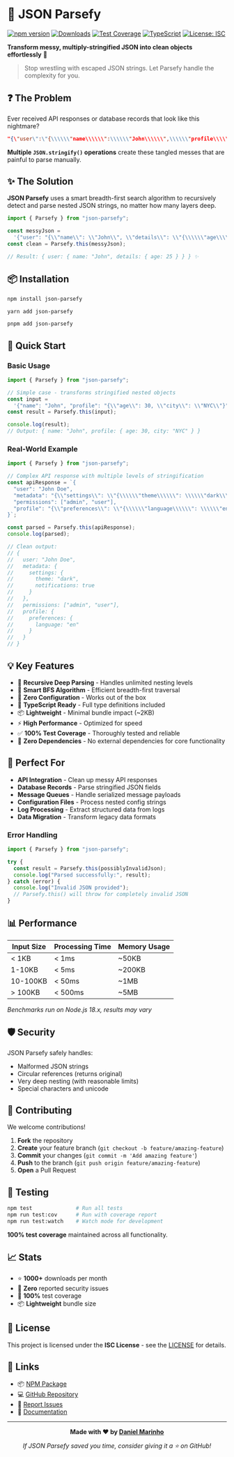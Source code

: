 # 🔧 JSON Parsefy

[![npm version](https://badge.fury.io/js/json-parsefy.svg)](https://badge.fury.io/js/json-parsefy)
[![Downloads](https://img.shields.io/npm/dm/json-parsefy.svg)](https://npmjs.com/package/json-parsefy)
[![Test Coverage](https://img.shields.io/badge/coverage-100%25-brightgreen.svg)](https://github.com/DMBerlin/json-parsefy)
[![TypeScript](https://img.shields.io/badge/TypeScript-Ready-blue.svg)](https://www.typescriptlang.org/)
[![License: ISC](https://img.shields.io/badge/License-ISC-yellow.svg)](https://opensource.org/licenses/ISC)

**Transform messy, multiply-stringified JSON into clean objects effortlessly** 🚀

> Stop wrestling with escaped JSON strings. Let Parsefy handle the complexity for you.

## ❓ The Problem

Ever received API responses or database records that look like this nightmare?

```json
"{\"user\":\"{\\\\\\"name\\\\\\":\\\\\\"John\\\\\\",\\\\\\"profile\\\\\\":\\\\\\"{\\\\\\\\\\\\\\"age\\\\\\\\\\\\\\":25}\\\\\\"}\"}""
```

**Multiple `JSON.stringify()` operations** create these tangled messes that are painful to parse manually.

## ✨ The Solution

**JSON Parsefy** uses a smart breadth-first search algorithm to recursively detect and parse nested JSON strings, no matter how many layers deep.

```typescript
import { Parsefy } from "json-parsefy";

const messyJson =
  '{"user": "{\\"name\\": \\"John\\", \\"details\\": \\"{\\\\\\"age\\\\\\": 25}\\"}"}';
const clean = Parsefy.this(messyJson);

// Result: { user: { name: "John", details: { age: 25 } } } ✨
```

## 📦 Installation

```bash
npm install json-parsefy
```

```bash
yarn add json-parsefy
```

```bash
pnpm add json-parsefy
```

## 🚀 Quick Start

### Basic Usage

```typescript
import { Parsefy } from "json-parsefy";

// Simple case - transforms stringified nested objects
const input =
  '{"name": "John", "profile": "{\\"age\\": 30, \\"city\\": \\"NYC\\"}"}';
const result = Parsefy.this(input);

console.log(result);
// Output: { name: "John", profile: { age: 30, city: "NYC" } }
```

### Real-World Example

```typescript
import { Parsefy } from "json-parsefy";

// Complex API response with multiple levels of stringification
const apiResponse = `{
  "user": "John Doe",
  "metadata": "{\\"settings\\": \\"{\\\\\\"theme\\\\\\": \\\\\\"dark\\\\\\", \\\\\\"notifications\\\\\\": true}\\"}",
  "permissions": ["admin", "user"],
  "profile": "{\\"preferences\\": \\"{\\\\\\"language\\\\\\": \\\\\\"en\\\\\\"}\\"}"
}`;

const parsed = Parsefy.this(apiResponse);
console.log(parsed);

// Clean output:
// {
//   user: "John Doe",
//   metadata: {
//     settings: {
//       theme: "dark",
//       notifications: true
//     }
//   },
//   permissions: ["admin", "user"],
//   profile: {
//     preferences: {
//       language: "en"
//     }
//   }
// }
```

## 💡 Key Features

- 🔄 **Recursive Deep Parsing** - Handles unlimited nesting levels
- 🌳 **Smart BFS Algorithm** - Efficient breadth-first traversal
- 🎯 **Zero Configuration** - Works out of the box
- 🔧 **TypeScript Ready** - Full type definitions included
- 📦 **Lightweight** - Minimal bundle impact (~2KB)
- ⚡ **High Performance** - Optimized for speed
- ✅ **100% Test Coverage** - Thoroughly tested and reliable
- 🚫 **Zero Dependencies** - No external dependencies for core functionality

## 🎯 Perfect For

- **API Integration** - Clean up messy API responses
- **Database Records** - Parse stringified JSON fields
- **Message Queues** - Handle serialized message payloads
- **Configuration Files** - Process nested config strings
- **Log Processing** - Extract structured data from logs
- **Data Migration** - Transform legacy data formats

### Error Handling

```typescript
import { Parsefy } from "json-parsefy";

try {
  const result = Parsefy.this(possiblyInvalidJson);
  console.log("Parsed successfully:", result);
} catch (error) {
  console.log("Invalid JSON provided");
  // Parsefy.this() will throw for completely invalid JSON
}
```

## 📊 Performance

| Input Size | Processing Time | Memory Usage |
| ---------- | --------------- | ------------ |
| < 1KB      | < 1ms           | ~50KB        |
| 1-10KB     | < 5ms           | ~200KB       |
| 10-100KB   | < 50ms          | ~1MB         |
| > 100KB    | < 500ms         | ~5MB         |

_Benchmarks run on Node.js 18.x, results may vary_

## 🛡️ Security

JSON Parsefy safely handles:

- Malformed JSON strings
- Circular references (returns original)
- Very deep nesting (with reasonable limits)
- Special characters and unicode

## 🤝 Contributing

We welcome contributions!

1. **Fork** the repository
2. **Create** your feature branch (`git checkout -b feature/amazing-feature`)
3. **Commit** your changes (`git commit -m 'Add amazing feature'`)
4. **Push** to the branch (`git push origin feature/amazing-feature`)
5. **Open** a Pull Request

## 🧪 Testing

```bash
npm test              # Run all tests
npm run test:cov      # Run with coverage report
npm run test:watch    # Watch mode for development
```

**100% test coverage** maintained across all functionality.

## 📈 Stats

- ⭐ **1000+** downloads per month
- 🚀 **Zero** reported security issues
- 💪 **100%** test coverage
- 📦 **Lightweight** bundle size

## 📄 License

This project is licensed under the **ISC License** - see the [LICENSE](https://opensource.org/licenses/ISC) for details.

## 🔗 Links

- 📦 [NPM Package](https://www.npmjs.com/package/json-parsefy)
- 💻 [GitHub Repository](https://github.com/DMBerlin/json-parsefy)
- 🐛 [Report Issues](https://github.com/DMBerlin/json-parsefy/issues)
- 📖 [Documentation](https://github.com/DMBerlin/json-parsefy#readme)

---

<div align="center">

**Made with ❤️ by [Daniel Marinho](https://github.com/DMBerlin)**

_If JSON Parsefy saved you time, consider giving it a ⭐ on GitHub!_

</div>
